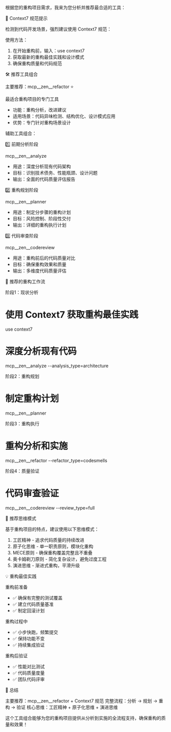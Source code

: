  根据您的重构项目需求，我来为您分析并推荐最合适的工具：

  🔧 Context7 规范提示

  检测到代码开发场景，强烈建议使用 Context7 规范：

  使用方法：
  1. 在开始重构前，输入：use context7
  2. 获取最新的重构最佳实践和设计模式
  3. 确保重构质量和代码规范

  🛠️ 推荐工具组合

  主要推荐：mcp__zen__refactor ⭐

  最适合重构项目的专门工具
  - 功能：重构分析，改进建议
  - 适用场景：代码异味检测、结构优化、设计模式应用
  - 优势：专门针对重构场景设计

  辅助工具组合：

  1️⃣ 前期分析阶段

  mcp__zen__analyze
  - 用途：深度分析现有代码架构
  - 目标：识别技术债务、性能瓶颈、设计问题
  - 输出：全面的代码质量评估报告

  2️⃣ 重构规划阶段

  mcp__zen__planner
  - 用途：制定分步骤的重构计划
  - 目标：风险控制、阶段性交付
  - 输出：详细的重构执行计划

  3️⃣ 代码审查阶段

  mcp__zen__codereview
  - 用途：重构前后的代码质量对比
  - 目标：确保重构效果和质量
  - 输出：多维度代码质量评估

  🎯 推荐的重构工作流

  阶段1：现状分析

  # 使用 Context7 获取重构最佳实践
  use context7

  # 深度分析现有代码
  mcp__zen__analyze --analysis_type=architecture

  阶段2：重构规划

  # 制定重构计划
  mcp__zen__planner

  阶段3：重构执行

  # 重构分析和实施
  mcp__zen__refactor --refactor_type=codesmells

  阶段4：质量验证

  # 代码审查验证
  mcp__zen__codereview --review_type=full

  🧠 推荐思维模式

  基于重构项目的特点，建议使用以下思维模式：

  1. 工匠精神 - 追求代码质量的持续改进
  2. 原子化思维 - 单一职责原则，模块化重构
  3. MECE原则 - 确保重构覆盖完整且不重叠
  4. 奥卡姆剃刀原则 - 简化复杂设计，避免过度工程
  5. 演进思维 - 渐进式重构，平滑升级

  💡 重构最佳实践

  重构前准备

  - ✅ 确保有完整的测试覆盖
  - ✅ 建立代码质量基准
  - ✅ 制定回滚计划

  重构过程中

  - ✅ 小步快跑，频繁提交
  - ✅ 保持功能不变
  - ✅ 持续集成验证

  重构后验证

  - ✅ 性能对比测试
  - ✅ 代码质量度量
  - ✅ 团队代码评审

  🎉 总结

  主要推荐：mcp__zen__refactor + Context7 规范
  完整流程：分析 → 规划 → 重构 → 验证
  核心思维：工匠精神 + 原子化思维 + 演进思维

  这个工具组合能够为您的重构项目提供从分析到实施的全流程支持，确保重构的质量和效果！